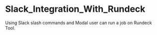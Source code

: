 # Slack_Integration_With_Rundeck
Using Slack slash commands and Modal user can run a job on Rundeck Tool.
